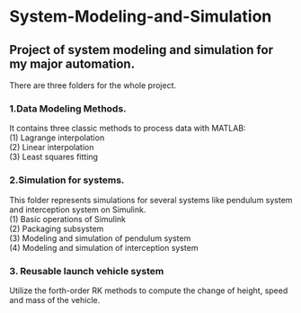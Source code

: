 # System-Modeling-and-Simulation
## Project of system modeling and simulation for my major automation. <br>
There are three folders for the whole project. <br>
### 1.Data Modeling Methods. <br>
It contains three classic methods to process data with MATLAB:<br>
(1) Lagrange interpolation <br>
(2) Linear interpolation <br>
(3) Least squares fitting <br>

### 2.Simulation for systems.<br>
This folder represents simulations for several systems like pendulum system and interception system on Simulink.<br>
(1) Basic operations of Simulink <br>
(2) Packaging subsystem <br>
(3) Modeling and simulation of pendulum system <br>
(4) Modeling and simulation of interception system <br>

### 3. Reusable launch vehicle system <br>
Utilize the forth-order RK methods to compute the change of height, speed and mass of the vehicle. <br>

